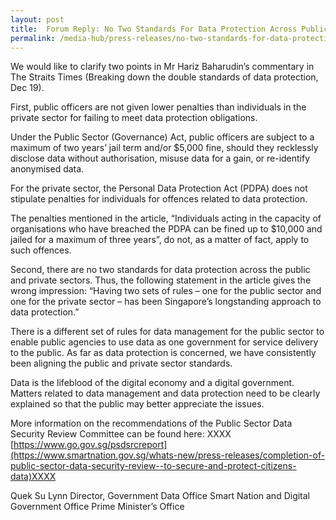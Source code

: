 ```yaml
---
layout: post
title:  Forum Reply: No Two Standards For Data Protection Across Public And Private Sectors
permalink: /media-hub/press-releases/no-two-standards-for-data-protection-across-public-and-private-sectors
---
```


We would like to clarify two points in Mr Hariz Baharudin’s commentary in The Straits Times (Breaking down the double standards of data protection, Dec 19).

First, public officers are not given lower penalties than individuals in the private sector for failing to meet data protection obligations.

Under the Public Sector (Governance) Act, public officers are subject to a maximum of two years’ jail term and/or $5,000 fine, should they recklessly disclose data without authorisation, misuse data for a gain, or re-identify anonymised data.

For the private sector, the Personal Data Protection Act (PDPA) does not stipulate penalties for individuals for offences related to data protection.

The penalties mentioned in the article, “Individuals acting in the capacity of organisations who have breached the PDPA can be fined up to $10,000 and jailed for a maximum of three years”, do not, as a matter of fact, apply to such offences.

Second, there are no two standards for data protection across the public and private sectors. Thus, the following statement in the article gives the wrong impression: “Having two sets of rules – one for the public sector and one for the private sector – has been Singapore’s longstanding approach to data protection.”

There is a different set of rules for data management for the public sector to enable public agencies to use data as one government for service delivery to the public. As far as data protection is concerned, we have consistently been aligning the public and private sector standards.

Data is the lifeblood of the digital economy and a digital government. Matters related to data management and data protection need to be clearly explained so that the public may better appreciate the issues.

More information on the recommendations of the Public Sector Data Security Review Committee can be found here: XXXX [https://www.go.gov.sg/psdsrcreport](https://www.smartnation.gov.sg/whats-new/press-releases/completion-of-public-sector-data-security-review--to-secure-and-protect-citizens-data)XXXX

Quek Su Lynn
Director, Government Data Office
Smart Nation and Digital Government Office
Prime Minister’s Office

